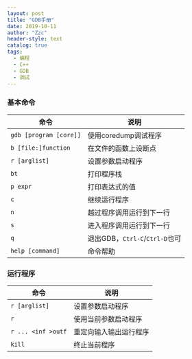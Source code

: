 ```yaml
---
layout: post
title: "GDB手册"
date: 2019-10-11
author: "Zzc"
header-style: text
catalog: true
tags:
  - 编程
  - C++
  - GDB
  - 调试
---
```


### 基本命令

命令 | 说明
-|-
 `gdb [program [core]]` | 使用coredump调试程序
 `b [file:]function` | 在文件的函数上设断点
 `r [arglist]` | 设置参数启动程序
 `bt` | 打印程序栈
 `p expr` | 打印表达式的值
 `c` | 继续运行程序
 `n` | 越过程序调用运行到下一行
 `s` | 进入程序调用运行到下一行
 `q` | 退出GDB，`Ctrl-C`/`Ctrl-D`也可
 `help [command]` | 命令帮助
 
 ### 运行程序
 
 命令 | 说明
 -|-
 `r [arglist]` | 设置参数启动程序
 `r` | 使用当前参数启动程序
 `r ... <inf >outf` | 重定向输入输出运行程序
 `kill` | 终止当前程序
 
